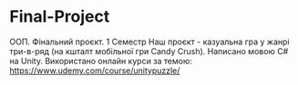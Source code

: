 # Final-Project
ООП. Фінальний проєкт. 1 Семестр
Наш проєкт - казуальна гра у жанрі три-в-ряд (на кшталт мобільної гри Candy Crush).
Написано мовою C# на Unity.
Використано онлайн курси за темою: https://www.udemy.com/course/unitypuzzle/
